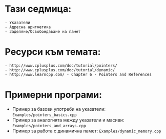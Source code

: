 # Тази седмица:
    - Указатели
    - Адресна аритметика
    - Заделяне/Освобождаване на памет

# Ресурси към темата:
    - http://www.cplusplus.com/doc/tutorial/pointers/
    - http://www.cplusplus.com/doc/tutorial/dynamic/
    - http://www.learncpp.com/ - Chapter 6 - Pointers and References
      
# Примерни програми:
   * Пример за базови употреби на указатели:
     `Examples/pointers_basics.cpp`
   * Пример за аналогията между указатели и масиви:
     `Examples/pointers_and_arrays.cpp`
   * Пример за работа с динамична памет:
     `Examples/dynamic_memory.cpp`
   